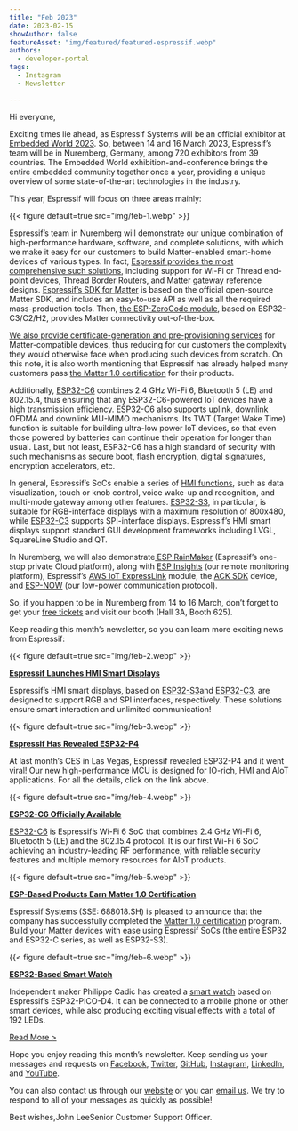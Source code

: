 ```yaml
---
title: "Feb 2023"
date: 2023-02-15
showAuthor: false
featureAsset: "img/featured/featured-espressif.webp"
authors:
  - developer-portal
tags:
  - Instagram
  - Newsletter

---
```

Hi everyone,

Exciting times lie ahead, as Espressif Systems will be an official exhibitor at [Embedded World 2023](https://www.embedded-world.de/en/exhibit). So, between 14 and 16 March 2023, Espressif’s team will be in Nuremberg, Germany, among 720 exhibitors from 39 countries. The Embedded World exhibition-and-conference brings the entire embedded community together once a year, providing a unique overview of some state-of-the-art technologies in the industry.

This year, Espressif will focus on three areas mainly:

{{< figure
    default=true
    src="img/feb-1.webp"
    >}}

Espressif’s team in Nuremberg will demonstrate our unique combination of high-performance hardware, software, and complete solutions, with which we make it easy for our customers to build Matter-enabled smart-home devices of various types. In fact, [Espressif provides the most comprehensive such solutions](https://www.espressif.com/solutions/device-connectivity/esp-matter-solution), including support for Wi-Fi or Thread end-point devices, Thread Border Routers, and Matter gateway reference designs. [Espressif’s SDK for Matter](https://github.com/espressif/esp-matter) is based on the official open-source Matter SDK, and includes an easy-to-use API as well as all the required mass-production tools. Then, [the ESP-ZeroCode module](https://www.espressif.com/en/solutions/device-connectivity/esp-matter-solution), based on ESP32-C3/C2/H2, provides Matter connectivity out-of-the-box.

[We also provide certificate-generation and pre-provisioning services](https://www.espressif.com/news/Pre-provisioning_Matter) for Matter-compatible devices, thus reducing for our customers the complexity they would otherwise face when producing such devices from scratch. On this note, it is also worth mentioning that Espressif has already helped many customers pass [the Matter 1.0 certification](https://www.espressif.com/en/news/Matter1.0_Certified) for their products.

Additionally, [ESP32-C6](https://www.espressif.com/products/socs/esp32-c6) combines 2.4 GHz Wi-Fi 6, Bluetooth 5 (LE) and 802.15.4, thus ensuring that any ESP32-C6-powered IoT devices have a high transmission efficiency. ESP32-C6 also supports uplink, downlink OFDMA and downlink MU-MIMO mechanisms. Its TWT (Target Wake Time) function is suitable for building ultra-low power IoT devices, so that even those powered by batteries can continue their operation for longer than usual. Last, but not least, ESP32-C6 has a high standard of security with such mechanisms as secure boot, flash encryption, digital signatures, encryption accelerators, etc.

In general, Espressif’s SoCs enable a series of [HMI functions](https://www.espressif.com/solutions/hmi/smart-displays), such as data visualization, touch or knob control, voice wake-up and recognition, and multi-mode gateway among other features. [ESP32-S3](https://www.espressif.com/products/socs/esp32-s3), in particular, is suitable for RGB-interface displays with a maximum resolution of 800x480, while [ESP32-C3](https://www.espressif.com/products/socs/esp32-c3) supports SPI-interface displays. Espressif’s HMI smart displays support standard GUI development frameworks including LVGL, SquareLine Studio and QT.

In Nuremberg, we will also demonstrate[ ESP RainMaker](https://rainmaker.espressif.com/index.html) (Espressif’s one-stop private Cloud platform), along with [ESP Insights](https://www.espressif.com/news/ESP_Insights) (our remote monitoring platform), Espressif’s [AWS IoT ExpressLink](https://www.espressif.com/solutions/device-connectivity/esp-aws-iot-expresslink) module, the [ACK SDK](https://www.espressif.com/solutions/device-connectivity/ack-solution) device, and [ESP-NOW](https://github.com/espressif/esp-now) (our low-power communication protocol).

So, if you happen to be in Nuremberg from 14 to 16 March, don’t forget to get your [free tickets](https://www.embedded-world.de/en/visitor) and visit our booth (Hall 3A, Booth 625).

Keep reading this month’s newsletter, so you can learn more exciting news from Espressif:

{{< figure
    default=true
    src="img/feb-2.webp"
    >}}

[__Espressif Launches HMI Smart Displays__ ](https://www.espressif.com/en/solutions/hmi/smart-displays)

Espressif’s HMI smart displays, based on [ESP32-S3](https://www.espressif.com/en/products/socs/esp32-s3)and [ESP32-C3](https://www.espressif.com/en/products/socs/esp32-c3), are designed to support RGB and SPI interfaces, respectively. These solutions ensure smart interaction and unlimited communication!

{{< figure
    default=true
    src="img/feb-3.webp"
    >}}

[__Espressif Has Revealed ESP32-P4__ ](https://www.espressif.com/en/news/ESP32-P4)

At last month’s CES in Las Vegas, Espressif revealed ESP32-P4 and it went viral! Our new high-performance MCU is designed for IO-rich, HMI and AIoT applications. For all the details, click on the link above.

{{< figure
    default=true
    src="img/feb-4.webp"
    >}}

[__ESP32-C6 Officially Available__ ](https://www.espressif.com/en/news/ESP32-C6_Available)

[ESP32-C6](https://www.espressif.com/en/products/socs/esp32-c6) is Espressif’s Wi-Fi 6 SoC that combines 2.4 GHz Wi-Fi 6, Bluetooth 5 (LE) and the 802.15.4 protocol. It is our first Wi-Fi 6 SoC achieving an industry-leading RF performance, with reliable security features and multiple memory resources for AIoT products.

{{< figure
    default=true
    src="img/feb-5.webp"
    >}}

[__ESP-Based Products Earn Matter 1.0 Certification__ ](https://www.espressif.com/en/news/Matter1.0_Certified)

Espressif Systems (SSE: 688018.SH) is pleased to announce that the company has successfully completed the [Matter 1.0 certification](https://www.espressif.com/sites/default/files/ESP32-C%20Matter%201.0%20Certification.pdf) program. Build your Matter devices with ease using Espressif SoCs (the entire ESP32 and ESP32-C series, as well as ESP32-S3).

{{< figure
    default=true
    src="img/feb-6.webp"
    >}}

[__ESP32-Based Smart Watch__ ](https://www.espressif.com/en/news/ESP32_Watch)

Independent maker Philippe Cadic has created a [smart watch](https://hackaday.io/project/181159-the-603-200-watch) based on Espressif’s ESP32-PICO-D4. It can be connected to a mobile phone or other smart devices, while also producing exciting visual effects with a total of 192 LEDs.

[Read More >](https://www.espressif.com/en/company/newsroom/news)

Hope you enjoy reading this month’s newsletter. Keep sending us your messages and requests on [Facebook](https://www.facebook.com/espressif), [Twitter](https://twitter.com/EspressifSystem), [GitHub](https://github.com/espressif), [Instagram](https://www.instagram.com/espressif_systems_official/), [LinkedIn](https://www.linkedin.com/company/espressif-systems/), and [YouTube](https://www.youtube.com/c/EspressifSystems).

You can also contact us through our [website](https://www.espressif.com/en/contact-us/sales-questions) or you can [email us](mailto:newsletter@espressif.com). We try to respond to all of your messages as quickly as possible!

Best wishes,John LeeSenior Customer Support Officer.

